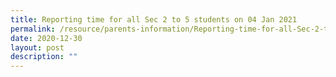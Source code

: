```yaml
---
title: Reporting time for all Sec 2 to 5 students on 04 Jan 2021
permalink: /resource/parents-information/Reporting-time-for-all-Sec-2-to-5-students-on-04-Jan-2021
date: 2020-12-30
layout: post
description: ""
---
```

